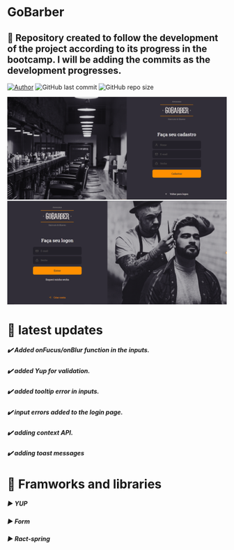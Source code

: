 # GoBarber

## :rocket: Repository created to follow the development of the project according to its progress in the bootcamp. I will be adding the commits as the development progresses.






[![Author](https://img.shields.io/badge/author-AntonioSilvaAzevedo-blue?style=plastic)](https://github.com/AntonioSilvaAzevedo)
![GitHub last commit](https://img.shields.io/github/last-commit/AntonioSilvaAzevedo/GoBarber---Front?style=plastic)
![GitHub repo size](https://img.shields.io/github/repo-size/AntonioSilvaAzevedo/GoBarber---Front?style=plastic)


![](.github/gobabr.png)
 ![](.github/gobarberSingIn.png)


# :eyes: latest updates

##### :heavy_check_mark: Added onFucus/onBlur function in the inputs.
##### :heavy_check_mark: added Yup for validation.
##### :heavy_check_mark: added tooltip error in inputs.
##### :heavy_check_mark: input errors added to the login page.
##### :heavy_check_mark: adding context API.
##### :heavy_check_mark: adding toast messages

# :blue_book: Framworks and libraries

##### :arrow_forward: YUP
##### :arrow_forward: Form
##### :arrow_forward: Ract-spring



